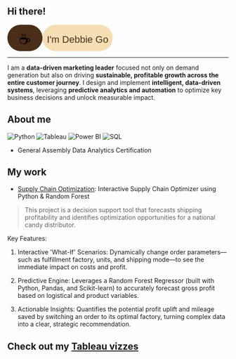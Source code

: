 ## Hi there! 

<svg xmlns="http://www.w3.org/2000/svg" width="240" height="60" viewBox="0 0 240 60">
  <!-- Left section (mocha background, pill shape) -->
  <rect width="80" height="60" rx="30" fill="#4B2E19"/>
  
  <!-- Right section (latte background, pill shape) -->
  <rect x="80" width="160" height="60" rx="30" fill="#F5DEB3"/>
  
  <!-- Coffee cup -->
  <text x="40" y="35" font-size="32" text-anchor="middle" dominant-baseline="middle">
    ☕️
  </text>
  
  <!-- Name -->
  <text x="160" y="35" font-size="22" font-family="Arial, sans-serif" fill="#4B2E19" text-anchor="middle" dominant-baseline="middle">
    I'm Debbie Go
  </text>
</svg>




---

I am a **data-driven marketing leader** focused not only on demand generation but also on driving **sustainable, profitable growth across the entire customer journey**. I design and implement **intelligent, data-driven systems**, leveraging **predictive analytics and automation** to optimize key business decisions and unlock measurable impact.


## About me

![Python](https://img.shields.io/badge/Python-FFD43B?style=flat-square&logo=python&logoColor=blue)
![Tableau](https://img.shields.io/badge/Tableau-E97627?style=flat-square&logo=tableau&logoColor=white)
![Power BI](https://img.shields.io/badge/Power%20BI-F2C811?style=flat-square&logo=powerbi&logoColor=black)
![SQL](https://img.shields.io/badge/SQL-00758F?style=flat-square&logoColor=white)

* General Assembly Data Analytics Certification

## My work

* [Supply Chain Optimization](https://github.com/DebbieGo/SupplyChain_Optimization.github.io): Interactive Supply Chain Optimizer using Python & Random Forest

> This project is a decision support tool that forecasts shipping profitability and identifies optimization   opportunities for a national candy distributor.

 Key Features:

1. Interactive 'What-If' Scenarios: Dynamically change order parameters—such as fulfillment factory, units, and shipping mode—to see the immediate impact on costs and profit.

2. Predictive Engine: Leverages a Random Forest Regressor (built with Python, Pandas, and Scikit-learn) to accurately forecast gross profit based on logistical and product variables.

3. Actionable Insights: Quantifies the potential profit uplift and mileage saved by switching an order to its optimal factory, turning complex data into a clear, strategic recommendation.

## Check out my [Tableau vizzes](https://public.tableau.com/app/profile/debbie.go/vizzes)
